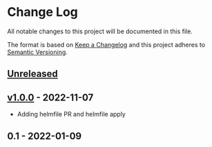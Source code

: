 # Change Log

All notable changes to this project will be documented in this file.

The format is based on [Keep a Changelog](http://keepachangelog.com/) and this
project adheres to [Semantic Versioning](http://semver.org/).

<a name="unreleased"></a>
## [Unreleased]



<a name="v1.0.0"></a>
## [v1.0.0] - 2022-11-07

- Adding helmfile PR and helmfile apply


<a name="0.1"></a>
## 0.1 - 2022-01-09



[Unreleased]: https://github.com/huma-engineering/huma-infrastructure-modules/compare/v1.0.0...HEAD
[v1.0.0]: https://github.com/huma-engineering/huma-infrastructure-modules/compare/0.1...v1.0.0

